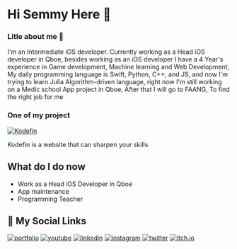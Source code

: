 # Hi Semmy Here 👋

### Litle about me 🔅
I'm an Intermediate iOS developer.
Currently working as a Head iOS developer in
Qboe, besides working as an iOS developer I have a 4 Year's experience in Game development, Machine learning
and Web Development, My daily programming language is Swift, Python, C++, and JS, and now I'm trying to learn Julia 
Algorithm-driven language, right now I'm still working on a 
Medic school App project in Qboe, After that I will go to FAANG,
To find the right job for me

### One of my project
[![Kodefin](https://www.kodefin.com/img/logo.png)](https://www.kodefin.com/)

Kodefin is a website that can sharpen your skills

## What do I do now

- Work as a Head iOS Developer in Qboe 
- App maintenance 
- Programming Teacher

## 🔗 My Social Links
[![portfolio](https://img.shields.io/badge/my_portfolio-000?style=for-the-badge&logo=ko-fi&logoColor=white)](https://github.com/SemmDeve)
[![youtube](https://img.shields.io/badge/youtube-E4405F?style=for-the-badge&logo=youtube&logoColor=white)](https://www.youtube.com/channel/UCqchWyG186yk4v6mYd3p5aQ)
[![linkedin](https://img.shields.io/badge/Linkedin-0077b5?style=for-the-badge&logo=linkedin&logoColor=white)](https://www.linkedin.com/in/muhammad-ismael-82b31622a/)
[![instagram](https://img.shields.io/badge/Instagram-E4405F?style=for-the-badge&logo=instagram&logoColor=white)](https://www.instagram.com/semmydev/)
[![twitter](https://img.shields.io/badge/twitter-1DA1F2?style=for-the-badge&logo=twitter&logoColor=white)](https://twitter.com/semmyuu)
[![itch.io](https://img.shields.io/badge/itch%20io-E4405F?style=for-the-badge&logo=itch.io&logoColor=white)](https://fuzzfox.itch.io/)
